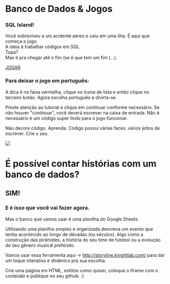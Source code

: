 # Banco de Dados & Jogos

### SQL Island!
Você sobreviveu a um acidente aéreo e caiu em uma ilha. É aqui que começa o jogo. <br>
A ideia é trabalhar códigos em SQL. <br>
Topa?<br>
Mas é pra chegar até o fim (se é que tem um fim (...).<br>

<a href="https://sql-island.informatik.uni-kl.de/"> JOGAR </a>

### Para deixar o jogo em português: 

A dica é na faixa vermelha, clique no ícone de lista e então clique no terceiro botão. Agora escolha português e divirta-se. 

Preste atenção ao tutorial e clique em continuar conforme necessário. Se não houver "continuar", você deverá escrever na caixa de entrada. 
Não é necessário é um código super lindo para o jogo funcionar. 

Não decore código. Aprenda. 
Código possui várias faces. vários jeitos de escrever. 
Crie o seu. 

<img src = "https://lh3.googleusercontent.com/vLoAwjknYyp0ReKyoeRWFF8AhCyYQEKuzUOISnmNOKQ-Ggh2tchLJsOlHT1h6mgjuXgJMHpJVSjN_wUoIRNToluYiaSlcQmAgPViShIjrsek1juNL9JBAJW4ISYxDjnIR69yXZCWrWXRLtRPm7ohHgq1pHthd6XTORg7ZJXjaU9_cOvzBOEG9UDIkkYVuwgIrQkBq5985Gk5TWG1KqBQk9cjjZljnY0zjE-tQ3xfVeuw_KKGVwINwnFvXZrXhpbgVffOZA3ddW-o3Fyh6fEjYRG4aPFJwO90wDWWFrcMojVlWteTF_EEW9hIKekiI8Q72d1j9VJK0L3QYOsCD4wiHNQ8r2iwquUH6jqjyrIaq3FJ7I5Q-ZP78kNMGZYlZ_rL7KEprC-uvZA-Xvmf7XW4E8BYpSPtRs5HAXgU4MQPvHf2xxu_Ht6gdTuCvXxuzTfoIDXEIMWVWGPhMcTesiWA5SH-zSFkGtiqBc_7E6gICiw4pcNTTHPSsYxzryDffHE9vKoeLhFEthV5Fg3YAVpRoGQ-0pF-lT010qYVaFL3wVRAKaDHSfYrn48cwnN_yyeP_KH2Tf2cEHypaYtPEv2b3m2PbmbTgmKM2IcUIqx5r6bY1oufPJrZqFOiuPUCw50EQ6ZnLTgehGUiaV_j-RI80K1daOvAjkaQi5lwa8Hf3rQyXAjBbJPA-3LpyXBIB_JmWVK5U1nHcraRu_3eyBvvUn4VJiZbh8wJXpJ2UeZTplX95A_0bwXDksFTGWers1-ugUQHO_tuYr4iPF0nOmBDRKeH7hftkYkU1sBA_lIfgncSxWpqnHoewomPzYS0SAVQ_VW7ISXbn1cIlb2x-5O6yIVVjzChZ8Pb8mbXkTEPtWMNIcwOeXyHyt1CAevcPycV52mQEbtvf5rIRaj5qBqsOl5gKgRLkaSnRqU-qCUTr0cX=w711-h479-no?authuser=0">



# É possível contar histórias com um banco de dados?
## SIM! 

### E é isso que você vai fazer agora. 
Mas o banco que vamos usar é uma planilha do Google Sheets. 

Utilizando uma planilha simples e organizada descreva um evento que tenha acontecido ao longo de décadas (ou séculos). Algo como a construção das pirâmides, a história do seu time de futebol ou a evolução do seu gênero musical preferido. 

Vamos usar essa ferramenta aqui -> http://storyline.knightlab.com/ para dar um toque interativo e dinâmico pra sua escolha. 

Crie uma página em HTML, estilize como quiser, coloque o iframe com o conteúdo e publique no seu github. :) 

